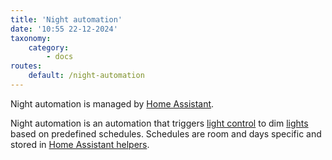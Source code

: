 ```yaml
---
title: 'Night automation'
date: '10:55 22-12-2024'
taxonomy:
    category:
        - docs
routes:
    default: /night-automation
---
```


Night automation is managed by [Home Assistant](/home-assistant).

Night automation is an automation that triggers [light control](/light-control) to dim [lights](/lights) based on predefined schedules. Schedules are room and days specific and stored in [Home Assistant helpers](/home-assistant-helpers).